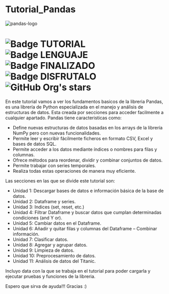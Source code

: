# Tutorial_Pandas

![pandas-logo](https://github.com/Vozmediano/Tutorial_Pandas/assets/140751734/82f99b96-5d2d-4b89-bb61-48d6a846feb6)


# ![Badge TUTORIAL](https://img.shields.io/badge/TYPE-TUTORIAL-blue) ![Badge LENGUAJE](https://img.shields.io/badge/LANGUAGE-PYTHON-red?style=flat&logo=python&logoColor=white&logoSize=auto) ![Badge FINALIZADO](https://img.shields.io/badge/STATUS-FINALIZADO-green) ![Badge DISFRUTALO](https://img.shields.io/badge/ENJOY%20IT-8A2BE2) ![GitHub Org's stars](https://img.shields.io/github/stars/camilafernanda?style=social)

En este tutorial vamos a ver los fundamentos basicos de la libreria Pandas, es una librería 
de Python especializada en el manejo y análisis de estructuras de datos.
Esta creada por secciones para acceder facilmente a cualquier apartado.
Pandas tiene caracteristicas como:

  - Define nuevas estructuras de datos basadas en los arrays de la librería NumPy pero con nuevas funcionalidades.
  - Permite leer y escribir fácilmente ficheros en formato CSV, Excel y bases de datos SQL.
  - Permite acceder a los datos mediante índices o nombres para filas y columnas.
  - Ofrece métodos para reordenar, dividir y combinar conjuntos de datos.
  - Permite trabajar con series temporales.
  - Realiza todas estas operaciones de manera muy eficiente.

Las secciones en las que se divide este tutorial son:

  - Unidad 1: Descargar bases de datos e información básica de la base de datos.
  - Unidad 2: Dataframe y series.
  - Unidad 3: Indices (set, reset, etc.)
  - Unidad 4: Filtrar Dataframe y buscar datos que cumplan determinadas condiciones (and Y or).
  - Unidad 5: Cambiar datos en el Dataframe.
  - Unidad 6: Añadir y quitar filas y columnas del Dataframe – Combinar información.
  - Unidad 7: Clasificar datos.
  - Unidad 8: Agregar y agrupar datos.
  - Unidad 9: Limpieza de datos.
  - Unidad 10: Preprocesamiento de datos.
  - Unidad 11: Análisis de datos del Titanic.

Incluyo data con la que se trabaja en el tutorial para poder cargarla y ejecutar pruebas y funciones de la libreria.

Espero que sirva de ayuda!!!
Gracias :)
